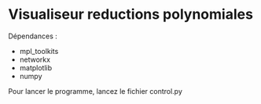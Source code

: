 # Visualiseur reductions polynomiales
Dépendances :
- mpl_toolkits
- networkx
- matplotlib
- numpy

Pour lancer le programme, lancez le fichier control.py
